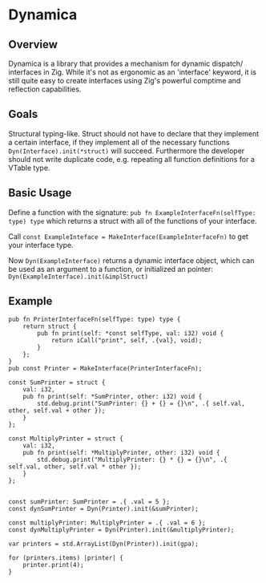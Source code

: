 # Dynamica

## Overview

Dynamica is a library that provides a mechanism for dynamic dispatch/ interfaces in Zig. While it's not as ergonomic as an 'interface' keyword, it is still quite easy to create interfaces using Zig's powerful comptime and reflection capabilities.

## Goals

Structural typing-like. Struct should not have to declare that they implement a certain interface, if they implement all of the necessary functions `Dyn(Interface).init(*struct)` will succeed. Furthermore the developer should not write duplicate code, e.g. repeating all function definitions for a VTable type.

## Basic Usage

Define a function with the signature: `pub fn ExampleInterfaceFn(selfType: type) type` which returns a struct with all of the functions of your interface.

Call `const ExampleInteface = MakeInterface(ExampleInterfaceFn)` to get your interface type.

Now `Dyn(ExampleInterface)` returns a dynamic interface object, which can be used as an argument to a function, or initialized an pointer: `Dyn(ExampleInterface).init(&implStruct)`

## Example

```zig
pub fn PrinterInterfaceFn(selfType: type) type {
    return struct {
        pub fn print(self: *const selfType, val: i32) void {
            return iCall("print", self, .{val}, void);
        }
    };
}
pub const Printer = MakeInterface(PrinterInterfaceFn);

const SumPrinter = struct {
    val: i32,
    pub fn print(self: *SumPrinter, other: i32) void {
        std.debug.print("SumPrinter: {} + {} = {}\n", .{ self.val, other, self.val + other });
    }
};

const MultiplyPrinter = struct {
    val: i32,
    pub fn print(self: *MultiplyPrinter, other: i32) void {
        std.debug.print("MultiplyPrinter: {} * {} = {}\n", .{ self.val, other, self.val * other });
    }
};


const sumPrinter: SumPrinter = .{ .val = 5 };
const dynSumPrinter = Dyn(Printer).init(&sumPrinter);

const multiplyPrinter: MultiplyPrinter = .{ .val = 6 };
const dynMultiplyPrinter = Dyn(Printer).init(&multiplyPrinter);

var printers = std.ArrayList(Dyn(Printer)).init(gpa);

for (printers.items) |printer| {
    printer.print(4);
}
```
